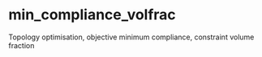 # min_compliance_volfrac
Topology optimisation, objective minimum compliance, constraint volume fraction
